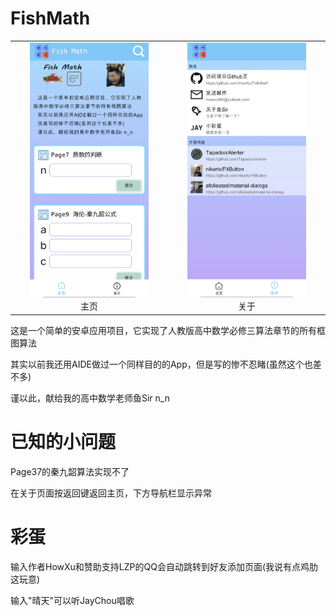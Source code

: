 # FishMath



<table rules="none" align="center">
	<tr>
		<td>
			<center>
				<img src="./screenshots/s1.jpg" width="80%" />
				<br/>
				<font style="text-align:center">主页</font>
			</center>
		</td>
		<td>
			<center>
				<img src="./screenshots/s2.jpg" width="80%" />
				<br/>
				<font style="text-align:center">关于</font>
			</center>
		</td>
	</tr>
</table>


这是一个简单的安卓应用项目，它实现了人教版高中数学必修三算法章节的所有框图算法

其实以前我还用AIDE做过一个同样目的的App，但是写的惨不忍睹(虽然这个也差不多)

谨以此，献给我的高中数学老师鱼Sir n_n

# 已知的小问题

Page37的秦九韶算法实现不了

在关于页面按返回键返回主页，下方导航栏显示异常

# 彩蛋

输入作者HowXu和赞助支持LZP的QQ会自动跳转到好友添加页面(我说有点鸡肋这玩意)

输入"晴天"可以听JayChou唱歌
